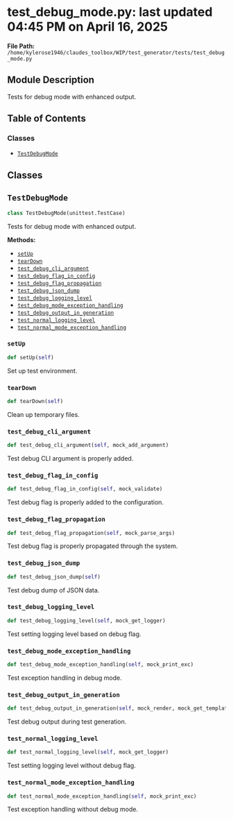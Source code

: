 # test_debug_mode.py: last updated 04:45 PM on April 16, 2025

**File Path:** `/home/kylerose1946/claudes_toolbox/WIP/test_generator/tests/test_debug_mode.py`

## Module Description

Tests for debug mode with enhanced output.

## Table of Contents

### Classes

- [`TestDebugMode`](#testdebugmode)

## Classes

## `TestDebugMode`

```python
class TestDebugMode(unittest.TestCase)
```

Tests for debug mode with enhanced output.

**Methods:**

- [`setUp`](#setup)
- [`tearDown`](#teardown)
- [`test_debug_cli_argument`](#test_debug_cli_argument)
- [`test_debug_flag_in_config`](#test_debug_flag_in_config)
- [`test_debug_flag_propagation`](#test_debug_flag_propagation)
- [`test_debug_json_dump`](#test_debug_json_dump)
- [`test_debug_logging_level`](#test_debug_logging_level)
- [`test_debug_mode_exception_handling`](#test_debug_mode_exception_handling)
- [`test_debug_output_in_generation`](#test_debug_output_in_generation)
- [`test_normal_logging_level`](#test_normal_logging_level)
- [`test_normal_mode_exception_handling`](#test_normal_mode_exception_handling)

### `setUp`

```python
def setUp(self)
```

Set up test environment.

### `tearDown`

```python
def tearDown(self)
```

Clean up temporary files.

### `test_debug_cli_argument`

```python
def test_debug_cli_argument(self, mock_add_argument)
```

Test debug CLI argument is properly added.

### `test_debug_flag_in_config`

```python
def test_debug_flag_in_config(self, mock_validate)
```

Test debug flag is properly added to the configuration.

### `test_debug_flag_propagation`

```python
def test_debug_flag_propagation(self, mock_parse_args)
```

Test debug flag is properly propagated through the system.

### `test_debug_json_dump`

```python
def test_debug_json_dump(self)
```

Test debug dump of JSON data.

### `test_debug_logging_level`

```python
def test_debug_logging_level(self, mock_get_logger)
```

Test setting logging level based on debug flag.

### `test_debug_mode_exception_handling`

```python
def test_debug_mode_exception_handling(self, mock_print_exc)
```

Test exception handling in debug mode.

### `test_debug_output_in_generation`

```python
def test_debug_output_in_generation(self, mock_render, mock_get_template)
```

Test debug output during test generation.

### `test_normal_logging_level`

```python
def test_normal_logging_level(self, mock_get_logger)
```

Test setting logging level without debug flag.

### `test_normal_mode_exception_handling`

```python
def test_normal_mode_exception_handling(self, mock_print_exc)
```

Test exception handling without debug mode.
